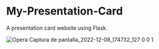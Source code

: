 # My-Presentation-Card
A presentation card website using Flask.


![Opera Captura de pantalla_2022-12-08_174732_127 0 0 1](https://user-images.githubusercontent.com/107454086/206590520-050a907e-1ef4-4517-9457-f27e0f4f0ecd.png)
